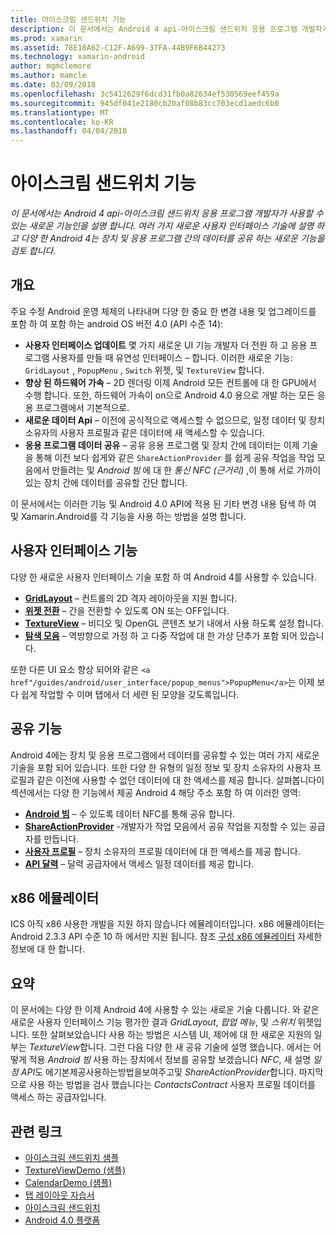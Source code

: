 ```yaml
---
title: 아이스크림 샌드위치 기능
description: 이 문서에서는 Android 4 api-아이스크림 샌드위치 응용 프로그램 개발자가 사용할 수 있는 새로운 기능인을 설명 합니다. 여러 가지 새로운 사용자 인터페이스 기술에 설명 하 고 다양 한 Android 4는 장치 및 응용 프로그램 간의 데이터를 공유 하는 새로운 기능을 검토 합니다.
ms.prod: xamarin
ms.assetid: 78E18A62-C12F-A699-37FA-44B9F6B44273
ms.technology: xamarin-android
author: mgmclemore
ms.author: mamcle
ms.date: 03/09/2018
ms.openlocfilehash: 3c5412629f6dcd31fb0a82634ef530569eef459a
ms.sourcegitcommit: 945df041e2180cb20af08b83cc703ecd1aedc6b0
ms.translationtype: MT
ms.contentlocale: ko-KR
ms.lasthandoff: 04/04/2018
---
```

# <a name="ice-cream-sandwich-features"></a>아이스크림 샌드위치 기능

_이 문서에서는 Android 4 api-아이스크림 샌드위치 응용 프로그램 개발자가 사용할 수 있는 새로운 기능인을 설명 합니다. 여러 가지 새로운 사용자 인터페이스 기술에 설명 하 고 다양 한 Android 4는 장치 및 응용 프로그램 간의 데이터를 공유 하는 새로운 기능을 검토 합니다._

## <a name="overview"></a>개요

주요 수정 Android 운영 체제의 나타내며 다양 한 중요 한 변경 내용 및 업그레이드를 포함 하 여 포함 하는 android OS 버전 4.0 (API 수준 14):

-   **사용자 인터페이스 업데이트** 몇 가지 새로운 UI 기능 개발자 더 전원 하 고 응용 프로그램 사용자를 만들 때 유연성 인터페이스 – 합니다. 이러한 새로운 기능: `GridLayout` , `PopupMenu` , `Switch` 위젯, 및 `TextureView` 합니다. 
-   **향상 된 하드웨어 가속** – 2D 렌더링 이제 Android 모든 컨트롤에 대 한 GPU에서 수행 합니다. 또한, 하드웨어 가속이 on으로 Android 4.0 용으로 개발 하는 모든 응용 프로그램에서 기본적으로. 
-   **새로운 데이터 Api** – 이전에 공식적으로 액세스할 수 없으므로, 일정 데이터 및 장치 소유자의 사용자 프로필과 같은 데이터에 새 액세스할 수 있습니다. 
-   **응용 프로그램 데이터 공유** – 공유 응용 프로그램 및 장치 간에 데이터는 이제 기술을 통해 이전 보다 쉽게와 같은 `ShareActionProvider` 를 쉽게 공유 작업을 작업 모음에서 만들려는 및 *Android 빔* 에 대 한 *통신 NFC (근거리)* ,이 통해 서로 가까이 있는 장치 간에 데이터를 공유할 간단 합니다. 


이 문서에서는 이러한 기능 및 Android 4.0 API에 적용 된 기타 변경 내용 탐색 하 여 및 Xamarin.Android를 각 기능을 사용 하는 방법을 설명 합니다.

## <a name="user-interface-features"></a>사용자 인터페이스 기능

다양 한 새로운 사용자 인터페이스 기술 포함 하 여 Android 4를 사용할 수 있습니다.

-   **[GridLayout](~/android/user-interface/layouts/grid-layout.md)**  – 컨트롤의 2D 격자 레이아웃을 지원 합니다. 
-   **[위젯 전환](~/android/user-interface/controls/switch.md)**  – 간을 전환할 수 있도록 ON 또는 OFF입니다. 
-   **[TextureView](~/android/user-interface/controls/texture-view.md)**  – 비디오 및 OpenGL 콘텐츠 보기 내에서 사용 하도록 설정 합니다. 
-   **[탐색 모음](~/android/user-interface/controls/navigation-bar.md)**  – 역방향으로 가정 하 고 다중 작업에 대 한 가상 단추가 포함 되어 있습니다. 


또한 다른 UI 요소 향상 되어와 같은 `<a href"/guides/android/user_interface/popup_menus">PopupMenu</a>`는 이제 보다 쉽게 작업할 수 이며 탭에서 더 세련 된 모양을 갖도록입니다.

## <a name="sharing-features"></a>공유 기능

Android 4에는 장치 및 응용 프로그램에서 데이터를 공유할 수 있는 여러 가지 새로운 기술을 포함 되어 있습니다. 또한 다양 한 유형의 일정 정보 및 장치 소유자의 사용자 프로필과 같은 이전에 사용할 수 없던 데이터에 대 한 액세스를 제공 합니다. 살펴봅니다이 섹션에서는 다양 한 기능에서 제공 Android 4 해당 주소 포함 하 여 이러한 영역:

-  **[Android 빔](~/android/platform/android-beam.md)**  – 수 있도록 데이터 NFC를 통해 공유 합니다.
-   **[ShareActionProvider](~/android/user-interface/controls/action-bar.md)**  -개발자가 작업 모음에서 공유 작업을 지정할 수 있는 공급자를 만듭니다. 
-   **[사용자 프로필](~/android/user-interface/user-profile.md)**  – 장치 소유자의 프로필 데이터에 대 한 액세스를 제공 합니다. 
-   **[API 달력](~/android/user-interface/controls/calendar.md)**  – 달력 공급자에서 액세스 일정 데이터를 제공 합니다. 

## <a name="x86-emulators"></a>x86 에뮬레이터

ICS 아직 x86 사용한 개발을 지원 하지 않습니다 에뮬레이터입니다. x86 에뮬레이터는 Android 2.3.3 API 수준 10 하 에서만 지원 됩니다. 참조 [구성 x86 에뮬레이터](~/android/get-started/installation/android-emulator/index.md) 자세한 정보에 대 한 합니다.

## <a name="summary"></a>요약

이 문서에는 다양 한 이제 Android 4에 사용할 수 있는 새로운 기술 다룹니다. 와 같은 새로운 사용자 인터페이스 기능 평가한 결과 *GridLayout*, *팝업 메뉴*, 및 *스위치* 위젯입니다. 또한 살펴보았습니다 사용 하는 방법은 시스템 UI, 제어에 대 한 새로운 지원의 일부는 *TextureView*합니다. 그런 다음 다양 한 새 공유 기술에 설명 했습니다. 에서는 어떻게 적용 *Android 빔* 사용 하는 장치에서 정보를 공유할 보겠습니다 *NFC*, 새 설명 *일정 API*도 에기본제공사용하는방법을보여주고및 *ShareActionProvider*합니다.
마지막으로 사용 하는 방법을 검사 했습니다는 *ContactsContract* 사용자 프로필 데이터를 액세스 하는 공급자입니다.



## <a name="related-links"></a>관련 링크

- [아이스크림 샌드위치 샘플](https://developer.xamarin.com/samples/monodroid/PlatformFeatures/ICS_Samples/)
- [TextureViewDemo (샘플)](https://developer.xamarin.com/samples/monodroid/TextureViewDemo/)
- [CalendarDemo (샘플)](https://developer.xamarin.com/samples/monodroid/CalendarDemo/)
- [탭 레이아웃 자습서](~/android/user-interface/layouts/tab-layout/index.md)
- [아이스크림 샌드위치](http://developer.android.com/about/versions/android-4.0-highlights.html)
- [Android 4.0 플랫폼](http://developer.android.com/about/versions/android-4.0.html)
